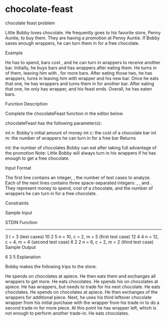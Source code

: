 # chocolate-feast
chocolate feast problem

Little Bobby loves chocolate. He frequently goes to his favorite  store, Penny Auntie, to buy them. They are having a promotion at Penny Auntie. If Bobby saves enough wrappers, he can turn them in for a free chocolate.

Example



He has  to spend, bars cost , and he can turn in  wrappers to receive another bar. Initially, he buys  bars and has  wrappers after eating them. He turns in  of them, leaving him with , for  more bars. After eating those two, he has  wrappers, turns in  leaving him with  wrapper and his new bar. Once he eats that one, he has  wrappers and turns them in for another bar. After eating that one, he only has  wrapper, and his feast ends. Overall, he has eaten  bars.

Function Description

Complete the chocolateFeast function in the editor below.

chocolateFeast has the following parameter(s):

int n: Bobby's initial amount of money
int c: the cost of a chocolate bar
int m: the number of wrappers he can turn in for a free bar
Returns

int: the number of chocolates Bobby can eat after taking full advantage of the promotion
Note: Little Bobby will always turn in his wrappers if he has enough to get a free chocolate.

Input Format

The first line contains an integer, , the number of test cases to analyze.
Each of the next  lines contains three space-separated integers: , , and . They represent money to spend, cost of a chocolate, and the number of wrappers he can turn in for a free chocolate.

Constraints

Sample Input

STDIN   Function
-----   --------
3       t = 3 (test cases)
10 2 5  n = 10, c = 2, m = 5 (first test case)
12 4 4  n = 12, c = 4, m = 4 (second test case)
6 2 2   n = 6,  c = 2, m = 2 (third test case)
Sample Output

6
3
5
Explanation

Bobby makes the following  trips to the store:

He spends  on  chocolates at  apiece. He then eats them and exchanges all  wrappers to get  more. He eats  chocolates.
He spends his  on  chocolates at  apiece. He has  wrappers, but needs  to trade for his next chocolate. He eats  chocolates.
He spends  on  chocolates at  apiece. He then exchanges  of the  wrappers for  additional piece. Next, he uses his third leftover chocolate wrapper from his initial purchase with the wrapper from his trade-in to do a second trade-in for  more piece. At this point he has  wrapper left, which is not enough to perform another trade-in. He eats  chocolates.
